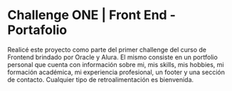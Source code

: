 # Challenge ONE | Front End -  Portafolio

Realicé este proyecto como parte del primer challenge del curso de Frontend brindado por Oracle y Alura. El mismo consiste en un portfolio personal que cuenta con información sobre mi, mis skills, mis hobbies, mi formación académica, mi experiencia profesional, un footer y una sección de contacto. Cualquier tipo de retroalimentación es bienvenida.
